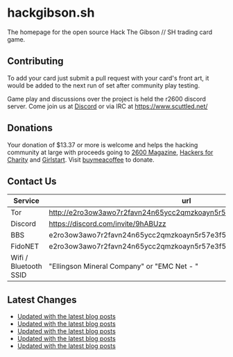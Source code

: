 # hackgibson.sh
The homepage for the open source Hack The Gibson // SH trading card game.


## Contributing

To add your card just submit a pull request with your card's front art, it would be added to the next run of set after community play testing.

Game play and discussions over the project is held the r2600 discord server. Come join us at [Discord](https://discord.com/invite/9hABUzz) or via IRC at https://www.scuttled.net/


## Donations

Your donation of $13.37 or more is welcome and helps the hacking community at large with proceeds going to [2600 Magazine](https://2600.com/), [Hackers for Charity](https://hackersforcharity.org) and [Girlstart](https://girlstart.org).  Visit [buymeacoffee](https://www.buymeacoffee.com/hackgibson.sh) to donate.


## Contact Us

Service | url
-|-
Tor | http://e2ro3ow3awo7r2favn24n65ycc2qmzkoayn5r57e3f56nvjwdcgg32ad.onion
Discord | https://discord.com/invite/9hABUzz
BBS | e2ro3ow3awo7r2favn24n65ycc2qmzkoayn5r57e3f56nvjwdcgg32ad.onion:23
FidoNET | e2ro3ow3awo7r2favn24n65ycc2qmzkoayn5r57e3f56nvjwdcgg32ad.onion:24554
Wifi / Bluetooth SSID | "Ellingson Mineral Company" or "EMC Net - <fidonet address>"

## Latest Changes
<!-- BLOG-POST-LIST:START -->
- [Updated with the latest blog posts](https://github.com/DFW2600/hackgibson.sh/commit/ea5be12d302b8b533b584f0397b1a49c5fa068eb)
- [Updated with the latest blog posts](https://github.com/DFW2600/hackgibson.sh/commit/ac82bc3d0a749fe163a6799cfe00e037cba6ebc6)
- [Updated with the latest blog posts](https://github.com/DFW2600/hackgibson.sh/commit/23a067c01d8b864a2d56608fc42dba4edb256436)
- [Updated with the latest blog posts](https://github.com/DFW2600/hackgibson.sh/commit/4169f78a1630edd7f6bb5e7667820494835b9edc)
- [Updated with the latest blog posts](https://github.com/DFW2600/hackgibson.sh/commit/4b95176ad3d8b4fa8be86a90282d7756eb90e182)
<!-- BLOG-POST-LIST:END -->
